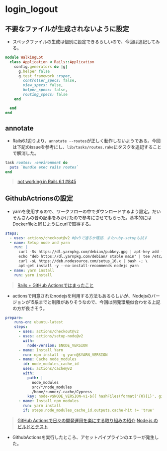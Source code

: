 # login_logout
## 不要なファイルが生成されないように設定
- スペックファイルの生成は個別に設定できるらしいので、今回は追記してみる。
```rb
module WalkingLot
  class Application < Rails::Application
    config.generators do |g|
      g.helper false
      g.test_framework :rspec,
        controller_specs: false,
        view_specs: false,
        helper_specs: false,
        routing_specs: false
    end

  end
end

```
## annotate
- Rails6.1辺りより、`annotate --routes`が正しく動作しないようである。今回は下記のissueを参考にし、`lib/tasks/routes.rake`にタスクを追記することで解消した。
```rake
task routes: :environment do
  puts `bundle exec rails routes`
end
```
> [not working in Rails 6.1 #845](https://github.com/ctran/annotate_models/issues/845)

## GithubActrionsの設定
- yarnを使用するので、ワークフローの中でダウンロードするよう設定。だいそんさんの昔の記事をみかけたので参考にさせてもらった。基本的にはDockerfileと同じようにcurlで取得する。
```yml
steps:
  - uses: actions/checkout@v2 #@v3で通るか確認、またruby-setupも試す
  - name: Setup node and yarn
    run: |
      curl -Ss https://dl.yarnpkg.com/debian/pubkey.gpg | apt-key add -; \
      echo "deb https://dl.yarnpkg.com/debian/ stable main" | tee /etc/apt/sources.list.d/yarn.list; \
      curl -sL https://deb.nodesource.com/setup_16.x | bash -; \
      apt-get install -y --no-install-recommends nodejs yarn
  - name: yarn install
    run: yarn install
```
> [Rails + GitHub Actionsではまったこと](https://www.tech-blog.startup-technology.com/2020/85c36da0a4b51cf9ccfd/)

- actionsで用意されたnodejsを利用する方法もあるらしいが、Nodejsのバージョンが15系までと制限がありそうなので、今回は開発環境似合わせる上記の方が良さそう。
```yml
prepare:
    runs-on: ubuntu-latest
    steps:
      - uses: actions/checkout@v2
      - uses: actions/setup-node@v2
        with:
          node-version: $NODE_VERSION
      - name: Install Yarn
        run: npm install -g yarn@$YARN_VERSION
      - name: Cache node_modules
        id: node_modules_cache_id
        uses: actions/cache@v2
        with:
          path: |
            node_modules
            src/*/node_modules
            /home/runner/.cache/Cypress
          key: node-v$NODE_VERSION-v1-${{ hashFiles(format('{0}{1}', github.workspace, '/yarn.lock')) }}
      - name: Install npm modules
        run: yarn install
        if: steps.node_modules_cache_id.outputs.cache-hit != 'true'
```
> [GitHub Actionsで日々の開発運用を楽にする取り組みの紹介](https://developers.freee.co.jp/entry/make-it-easy-with-github-actions-in-nagoya)
> [Node.js のビルドとテスト](https://docs.github.com/ja/actions/automating-builds-and-tests/building-and-testing-nodejs)

- GithubActionsを実行したところ、アセットパイプラインのエラーが発生した。
